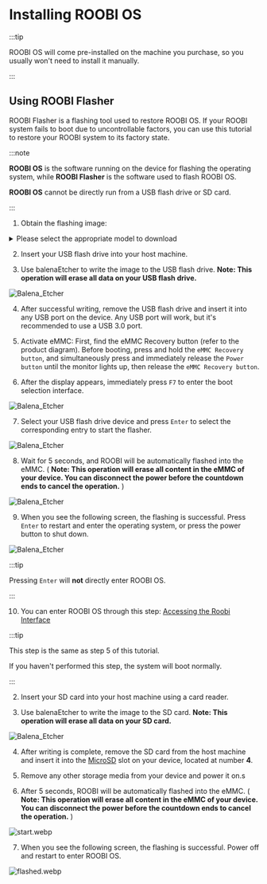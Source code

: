 # Installing ROOBI OS

:::tip

ROOBI OS will come pre-installed on the machine you purchase, so you usually won't need to install it manually.

:::

## Using ROOBI Flasher

ROOBI Flasher is a flashing tool used to restore ROOBI OS. If your ROOBI system fails to boot due to uncontrollable factors, you can use this tutorial to restore your ROOBI system to its factory state.

:::note

**ROOBI OS** is the software running on the device for flashing the operating system, while **ROOBI Flasher** is the software used to flash ROOBI OS.

**ROOBI OS** cannot be directly run from a USB flash drive or SD card.

:::

1. Obtain the flashing image:

<details>
<summary>Please select the appropriate model to download</summary>

> [SLiM X2L](https://gate.radxa.com/palmshell/RoobiOS/releases/download/ps006_flasher_v1.1.3/ps006_flasher-v1.1.3.img.xz)
>
> PuER N1 Coming Soon
>
> [ROCK 5 ITX](https://gate.radxa.com/radxa/roobi-config/releases/download/Rock5-itx-ROOBI-v1.2.1ROCK5-itx-ROOBI-Flasher-v1.2.1/ROCK5-itx-ROOBI-Flasher-v1.2.1.img.xz)

</details>

<Tabs queryString="devices">
  <TabItem value="x" label="X Series">

2. Insert your USB flash drive into your host machine.

3. Use balenaEtcher to write the image to the USB flash drive. <InlineDanger> **Note: This operation will erase all data on your USB flash drive.** </InlineDanger>

![Balena_Etcher](/img/roobi/balena_etcher.webp)

4. After successful writing, remove the USB flash drive and insert it into any USB port on the device. Any USB port will work, but it's recommended to use a USB 3.0 port.

5. Activate eMMC: First, find the eMMC Recovery button (refer to the product diagram). <InlineSuccess> Before booting, press and hold the `eMMC Recovery button`, and simultaneously press and immediately release the `Power button` until the monitor lights up, then release the `eMMC Recovery button`. </InlineSuccess>

6. After the display appears, immediately press `F7` to enter the boot selection interface.

![Balena_Etcher](/img/roobi/boot_menu.webp)

7. Select your USB flash drive device and press `Enter` to select the corresponding entry to start the flasher.

![Balena_Etcher](/img/roobi/booting.webp)

8. Wait for 5 seconds, and ROOBI will be automatically flashed into the eMMC. (<InlineDanger> **Note: This operation will erase all content in the eMMC of your device. You can disconnect the power before the countdown ends to cancel the operation.** </InlineDanger>)

![Balena_Etcher](/img/roobi/booting.webp)

9. When you see the following screen, the flashing is successful. Press `Enter` to restart and enter the operating system, or press the power button to shut down.

![Balena_Etcher](/img/roobi/success.webp)

:::tip

Pressing `Enter` will **not** directly enter ROOBI OS.

:::

10. You can enter ROOBI OS through this step: [Accessing the Roobi Interface](./roobi-usage?devices=x#accessing-the-roobi-interface)

:::tip

This step is the same as step 5 of this tutorial.

If you haven't performed this step, the system will boot normally.

:::

  </TabItem>
  <TabItem value="itx" label="ROCK 5 ITX">

2. Insert your SD card into your host machine using a card reader.

3. Use balenaEtcher to write the image to the SD card. <InlineDanger> **Note: This operation will erase all data on your SD card.** </InlineDanger>

![Balena_Etcher](/img/roobi/balena_etcher.webp)

4. After writing is complete, remove the SD card from the host machine and insert it into the [MicroSD](../rock5/rock5itx/getting-started/introduction#board-overview) slot on your device, located at number **4**.

5. Remove any other storage media from your device and power it on.s

6. After 5 seconds, ROOBI will be automatically flashed into the eMMC. (<InlineDanger> **Note: This operation will erase all content in the eMMC of your device. You can disconnect the power before the countdown ends to cancel the operation.** </InlineDanger>)

![start.webp](/img/roobi/start.webp)

7. When you see the following screen, the flashing is successful. Power off and restart to enter ROOBI OS.

![flashed.webp](/img/roobi/flashed.webp)

  </TabItem>
</Tabs>

